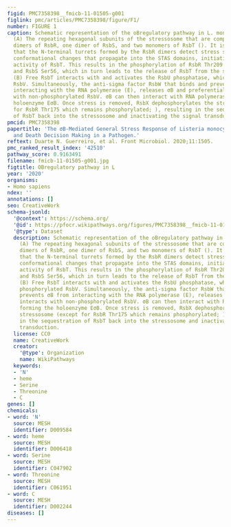 ```yaml
---
figid: PMC7358398__fmicb-11-01505-g001
figlink: pmc/articles/PMC7358398/figure/F1/
number: FIGURE 1
caption: Schematic representation of the oBregulatory pathway in L. monocytogenes.
  (A) The repeating hexagonal subunits of the stressosome that are composed of two
  dimers of RsbR, one dimer of RsbS, and two monomers of RsbT (). It is hypothesized
  that the N-terminal turrets formed by the RsbR dimers detect stress signals, triggering
  conformational changes that propagate into the STAS domains, initiating the kinase
  activity of RsbT. This results in the phosphorylation of RsbR Thr209 and Thr175
  and RsbS Ser56, which in turn leads to the release of RsbT from the stressosome.
  (B) Free RsbT interacts with and activates the RsbU phosphatase, which acts on phosphorylated
  RsbV. Simultaneously, the anti-sigma factor RsbW that binds and prevents σB from
  interacting with the RNA polymerase (E), releases σB and preferentially interacts
  with non-phosphorylated RsbV. σB can then interact with RNA polymerase forming the
  holoenzyme EσB. Once stress is removed, RsbX dephosphorylates the stressosome (except
  for RsbR Thr175 which remains phosphorylated; ), resulting in the sequestration
  of RsbT back into the stressosome and inactivating the signal transduction.
pmcid: PMC7358398
papertitle: 'The σB-Mediated General Stress Response of Listeria monocytogenes: Life
  and Death Decision Making in a Pathogen.'
reftext: Duarte N. Guerreiro, et al. Front Microbiol. 2020;11:1505.
pmc_ranked_result_index: '42510'
pathway_score: 0.9163491
filename: fmicb-11-01505-g001.jpg
figtitle: OBregulatory pathway in L
year: '2020'
organisms:
- Homo sapiens
ndex: ''
annotations: []
seo: CreativeWork
schema-jsonld:
  '@context': https://schema.org/
  '@id': https://pfocr.wikipathways.org/figures/PMC7358398__fmicb-11-01505-g001.html
  '@type': Dataset
  description: Schematic representation of the oBregulatory pathway in L. monocytogenes.
    (A) The repeating hexagonal subunits of the stressosome that are composed of two
    dimers of RsbR, one dimer of RsbS, and two monomers of RsbT (). It is hypothesized
    that the N-terminal turrets formed by the RsbR dimers detect stress signals, triggering
    conformational changes that propagate into the STAS domains, initiating the kinase
    activity of RsbT. This results in the phosphorylation of RsbR Thr209 and Thr175
    and RsbS Ser56, which in turn leads to the release of RsbT from the stressosome.
    (B) Free RsbT interacts with and activates the RsbU phosphatase, which acts on
    phosphorylated RsbV. Simultaneously, the anti-sigma factor RsbW that binds and
    prevents σB from interacting with the RNA polymerase (E), releases σB and preferentially
    interacts with non-phosphorylated RsbV. σB can then interact with RNA polymerase
    forming the holoenzyme EσB. Once stress is removed, RsbX dephosphorylates the
    stressosome (except for RsbR Thr175 which remains phosphorylated; ), resulting
    in the sequestration of RsbT back into the stressosome and inactivating the signal
    transduction.
  license: CC0
  name: CreativeWork
  creator:
    '@type': Organization
    name: WikiPathways
  keywords:
  - 'N'
  - heme
  - Serine
  - Threonine
  - C
genes: []
chemicals:
- word: 'N'
  source: MESH
  identifier: D009584
- word: heme
  source: MESH
  identifier: D006418
- word: Serine
  source: MESH
  identifier: C047902
- word: Threonine
  source: MESH
  identifier: C061951
- word: C
  source: MESH
  identifier: D002244
diseases: []
---
```

